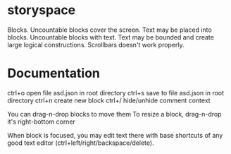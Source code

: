 storyspace
==========

Blocks. Uncountable blocks cover the screen. Text may be placed into blocks. Uncountable blocks with text. Text may be bounded and create large logical constructions. Scrollbars doesn't work properly.


Documentation
=======================
ctrl+o          open file asd.json in root directory
ctrl+s          save to file asd.json in root directory
ctrl+n          create new block
ctrl+/          hide/unhide comment context

You can drag-n-drop blocks to move them
To resize a block, drag-n-drop it's right-bottom corner

When block is focused, you may edit text there with base shortcuts of any good text editor (ctrl+left/right/backspace/delete).
